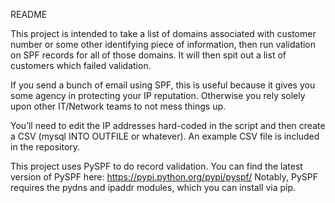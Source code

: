 README

This project is intended to take a list of domains associated with customer number or some other identifying piece of information, then run validation on SPF records for all of those domains. It will then spit out a list of 
customers which failed validation.

If you send a bunch of email using SPF, this is useful because it gives you some agency in protecting your IP reputation. Otherwise you rely solely upon other IT/Network teams to not mess things up.

You’ll need to edit the IP addresses hard-coded in the script and then create a CSV (mysql INTO OUTFILE or whatever). An example CSV file is included in the repository.

This project uses PySPF to do record validation. You can find the latest version of PySPF here: https://pypi.python.org/pypi/pyspf/
Notably, PySPF requires the pydns and ipaddr modules, which you can install via pip.
